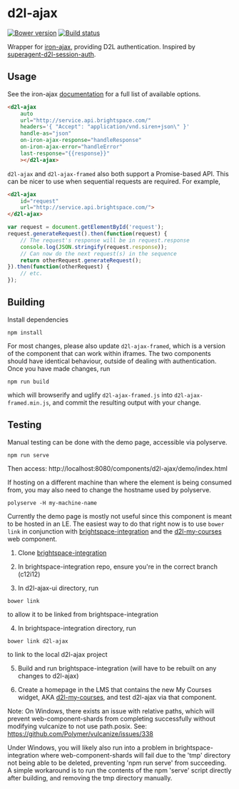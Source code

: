 
# d2l-ajax

[![Bower version][bower-image]][bower-url]
[![Build status][ci-image]][ci-url]

Wrapper for [iron-ajax](https://github.com/PolymerElements/iron-ajax), providing D2L authentication.
Inspired by [superagent-d2l-session-auth](https://github.com/Brightspace/superagent-d2l-session-auth).

## Usage

See the iron-ajax [documentation](https://elements.polymer-project.org/elements/iron-ajax) for a full list of available options.

```html
<d2l-ajax
    auto
    url="http://service.api.brightspace.com/"
    headers='{ "Accept": "application/vnd.siren+json\" }'
    handle-as="json"
    on-iron-ajax-response="handleResponse"
    on-iron-ajax-error="handleError"
    last-response="{{response}}"
    ></d2l-ajax>
```

`d2l-ajax` and `d2l-ajax-framed` also both support a Promise-based API. This can be nicer to use when sequential requests are required. For example,

```html
<d2l-ajax
    id="request"
    url="http://service.api.brightspace.com/">
</d2l-ajax>
```

```js
var request = document.getElementById('request');
request.generateRequest().then(function(request) {
	// The request's response will be in request.response
	console.log(JSON.stringify(request.response));
	// Can now do the next request(s) in the sequence
	return otherRequest.generateRequest();
}).then(function(otherRequest) {
	// etc.
});
```

## Building

Install dependencies

```shell
npm install
```

For most changes, please also update `d2l-ajax-framed`, which is a version of the component that can work within iframes. The two components should have identical behaviour, outside of dealing with authentication. Once you have made changes, run

```shell
npm run build
```

which will browserify and uglify `d2l-ajax-framed.js` into `d2l-ajax-framed.min.js`, and commit the resulting output with your change.

## Testing

Manual testing can be done with the demo page, accessible via polyserve.

```shell
npm run serve
```

Then access: http://localhost:8080/components/d2l-ajax/demo/index.html

If hosting on a different machine than where the element is being consumed from, you may also need to change the hostname used by polyserve.

```shell
polyserve -H my-machine-name
```

Currently the demo page is mostly not useful since this component is meant to be hosted in an LE.
The easiest way to do that right now is to use `bower link` in conjunction with [brightspace-integration](https://github.com/Brightspace/brightspace-integration) and the [d2l-my-courses](https://github.com/Brightspace/d2l-my-courses-ui) web component.

1) Clone [brightspace-integration](https://github.com/Brightspace/brightspace-integration)

2) In brightspace-integration repo, ensure you're in the correct branch (c12i12)

3) In d2l-ajax-ui directory, run

```shell
bower link
```
to allow it to be linked from brightspace-integration

4) In brightspace-integration directory, run

```shell
bower link d2l-ajax
```
to link to the local d2l-ajax project

5) Build and run brightspace-integration (will have to be rebuilt on any changes to d2l-ajax)

6) Create a homepage in the LMS that contains the new My Courses widget, AKA [d2l-my-courses](https://github.com/Brightspace/d2l-my-courses-ui), and test d2l-ajax via that component.

Note: On Windows, there exists an issue with relative paths, which will prevent web-component-shards from completing successfully without modifying vulcanize to not use path.posix. See: https://github.com/Polymer/vulcanize/issues/338

Under Windows, you will likely also run into a problem in brightspace-integration where web-component-shards will fail due to the 'tmp' directory not being able to be deleted, preventing 'npm run serve' from succeeding. A simple workaround is to run the contents of the npm 'serve' script directly after building, and removing the tmp directory manually.

[bower-url]: http://bower.io/search/?q=d2l-ajax
[bower-image]: https://badge.fury.io/bo/d2l-ajax.svg
[ci-url]: https://travis-ci.org/BrightspaceUI/ajax
[ci-image]: https://travis-ci.org/BrightspaceUI/ajax.svg?branch=master
